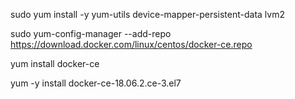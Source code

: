 sudo yum install -y yum-utils device-mapper-persistent-data lvm2

sudo yum-config-manager --add-repo https://download.docker.com/linux/centos/docker-ce.repo

yum install docker-ce


yum -y install docker-ce-18.06.2.ce-3.el7
